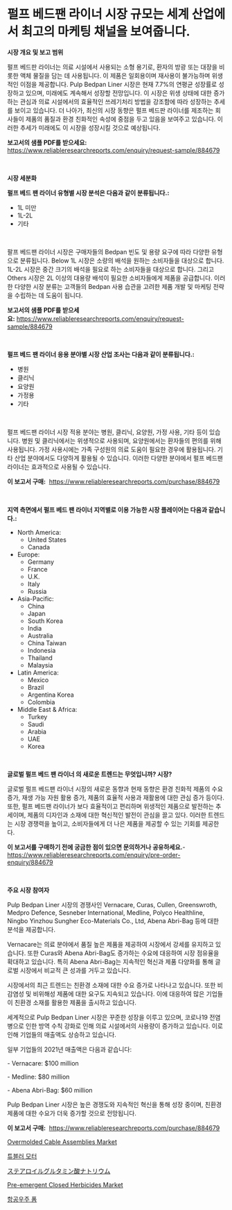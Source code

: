 <p><h1>펄프 베드팬 라이너 시장 규모는 세계 산업에서 최고의 마케팅 채널을 보여줍니다.</h1></p><p><strong>시장 개요 및 보고 범위</strong></p>
<p><p>펄프 베드판 라이너는 의료 시설에서 사용되는 소형 용기로, 환자의 방광 또는 대장을 비롯한 액체 물질을 담는 데 사용됩니다. 이 제품은 일회용이며 재사용이 불가능하며 위생적인 이점을 제공합니다. Pulp Bedpan Liner 시장은 현재 7.7%의 연평균 성장률로 성장하고 있으며, 미래에도 계속해서 성장할 전망입니다. 이 시장은 위생 상태에 대한 증가하는 관심과 의료 시설에서의 효율적인 쓰레기처리 방법을 강조함에 따라 성장하는 추세를 보이고 있습니다. 더 나아가, 최신의 시장 동향은 펄프 베드판 라이너를 제조하는 회사들이 제품의 품질과 환경 친화적인 속성에 중점을 두고 있음을 보여주고 있습니다. 이러한 추세가 미래에도 이 시장을 성장시킬 것으로 예상됩니다.</p></p>
<p><strong>보고서의 샘플 PDF를 받으세요:</strong> <a href="https://www.reliableresearchreports.com/enquiry/request-sample/884679">https://www.reliableresearchreports.com/enquiry/request-sample/884679</a></p>
<p>&nbsp;</p>
<p><strong>시장 세분화</strong></p>
<p><strong>펄프 베드 팬 라이너 유형별 시장 분석은 다음과 같이 분류됩니다.:</strong></p>
<p><ul><li>1L 미만</li><li>1L-2L</li><li>기타</li></ul></p>
<p>&nbsp;</p>
<p><p>팔프 베드팬 라이너 시장은 구매자들의 Bedpan 빈도 및 용량 요구에 따라 다양한 유형으로 분류됩니다. Below 1L 시장은 소량의 배석을 원하는 소비자들을 대상으로 합니다. 1L-2L 시장은 중간 크기의 배석을 필요로 하는 소비자들을 대상으로 합니다. 그리고 Others 시장은 2L 이상의 대용량 배석이 필요한 소비자들에게 제품을 공급합니다. 이러한 다양한 시장 분류는 고객들의 Bedpan 사용 습관을 고려한 제품 개발 및 마케팅 전략을 수립하는 데 도움이 됩니다.</p></p>
<p><strong>보고서의 샘플 PDF를 받으세요:</strong>&nbsp;<a href="https://www.reliableresearchreports.com/enquiry/request-sample/884679">https://www.reliableresearchreports.com/enquiry/request-sample/884679</a></p>
<p>&nbsp;</p>
<p><strong> 펄프 베드 팬 라이너 응용 분야별 시장 산업 조사는 다음과 같이 분류됩니다.:</strong></p>
<p><ul><li>병원</li><li>클리닉</li><li>요양원</li><li>가정용</li><li>기타</li></ul></p>
<p>&nbsp;</p>
<p><p>펄프 베드팬 라이너 시장 적용 분야는 병원, 클리닉, 요양원, 가정 사용, 기타 등이 있습니다. 병원 및 클리닉에서는 위생적으로 사용되며, 요양원에서는 환자들의 편의를 위해 사용됩니다. 가정 사용시에는 가족 구성원의 의료 도움이 필요한 경우에 활용됩니다. 기타 산업 분야에서도 다양하게 활용될 수 있습니다. 이러한 다양한 분야에서 펄프 베드팬 라이너는 효과적으로 사용될 수 있습니다.</p></p>
<p><strong>이 보고서 구매:</strong>&nbsp; <a href="https://www.reliableresearchreports.com/purchase/884679">https://www.reliableresearchreports.com/purchase/884679</a></p>
<p>&nbsp;</p>
<p><strong>지역 측면에서 펄프 베드 팬 라이너 지역별로 이용 가능한 시장 플레이어는 다음과 같습니다.:</strong></p>
<p><ul>
    <li>
        North America:
        <ul>
            <li>United States</li>
            <li>Canada</li>
        </ul>
    </li>
    <li>
        Europe:
        <ul>
            <li>Germany</li>
            <li>France</li>
            <li>U.K.</li>
            <li>Italy</li>
            <li>Russia</li>
        </ul>
    </li>
    <li>
        Asia-Pacific:
        <ul>
            <li>China</li>
            <li>Japan</li>
            <li>South Korea</li>
            <li>India</li>
            <li>Australia</li>
            <li>China Taiwan</li>
            <li>Indonesia</li>
            <li>Thailand</li>
            <li>Malaysia</li>
        </ul>
    </li>
    <li>
        Latin America:
        <ul>
            <li>Mexico</li>
            <li>Brazil</li>
            <li>Argentina Korea</li>
            <li>Colombia</li>
        </ul>
    </li>
    <li>
        Middle East & Africa:
        <ul>
            <li>Turkey</li>
            <li>Saudi</li>
            <li>Arabia</li>
            <li>UAE</li>
            <li>Korea</li>
        </ul>
    </li>
    </ul></p>
<p>&nbsp;</p>
<p><strong>글로벌 펄프 베드 팬 라이너 의 새로운 트렌드는 무엇입니까? 시장?</strong></p>
<p><p>글로벌 펄프 베드팬 라이너 시장의 새로운 동향과 현재 동향은 환경 친화적 제품의 수요 증가, 재생 가능 자원 활용 증가, 제품의 효율적 사용과 재활용에 대한 관심 증가 등이다. 또한, 펄프 베드팬 라이너가 보다 효율적이고 편리하며 위생적인 제품으로 발전하는 추세이며, 제품의 디자인과 소재에 대한 혁신적인 발전이 관심을 끌고 있다. 이러한 트렌드는 시장 경쟁력을 높이고, 소비자들에게 더 나은 제품을 제공할 수 있는 기회를 제공한다.</p></p>
<p><strong>이 보고서를 구매하기 전에 궁금한 점이 있으면 문의하거나 공유하세요.</strong>- <a href="https://www.reliableresearchreports.com/enquiry/pre-order-enquiry/884679">https://www.reliableresearchreports.com/enquiry/pre-order-enquiry/884679</a></p>
<p>&nbsp;</p>
<p><strong>주요 시장 참여자</strong></p>
<p><p>Pulp Bedpan Liner 시장의 경쟁사인 Vernacare, Curas, Cullen, Greenswroth, Medpro Defence, Sesneber International, Medline, Polyco Healthline, Ningbo Yinzhou Sungher Eco-Materials Co., Ltd, Abena Abri-Bag 등에 대한 분석을 제공합니다.</p><p>Vernacare는 의료 분야에서 품질 높은 제품을 제공하여 시장에서 강세를 유지하고 있습니다. 또한 Curas와 Abena Abri-Bag도 증가하는 수요에 대응하여 시장 점유율을 확대하고 있습니다. 특히 Abena Abri-Bag는 지속적인 혁신과 제품 다양화를 통해 글로벌 시장에서 비교적 큰 성과를 거두고 있습니다.</p><p>시장에서의 최근 트렌드는 친환경 소재에 대한 수요 증가로 나타나고 있습니다. 또한 비감염성 및 비위해성 제품에 대한 요구도 지속되고 있습니다. 이에 대응하여 많은 기업들이 친환경 소재를 활용한 제품을 출시하고 있습니다.</p><p>세계적으로 Pulp Bedpan Liner 시장은 꾸준한 성장을 이루고 있으며, 코로나19 전염병으로 인한 방역 수칙 강화로 인해 의료 시설에서의 사용량이 증가하고 있습니다. 이로 인해 기업들의 매출액도 상승하고 있습니다.</p><p>일부 기업들의 2021년 매출액은 다음과 같습니다:</p><p>- Vernacare: $100 million</p><p>- Medline: $80 million</p><p>- Abena Abri-Bag: $60 million</p><p>Pulp Bedpan Liner 시장은 높은 경쟁도와 지속적인 혁신을 통해 성장 중이며, 친환경 제품에 대한 수요가 더욱 증가할 것으로 전망됩니다.</p></p>
<p><strong>이 보고서 구매:</strong>&nbsp;&nbsp;<a href="https://www.reliableresearchreports.com/purchase/884679">https://www.reliableresearchreports.com/purchase/884679</a></p>
<p><p><a href="https://issuu.com/reportprime-2/docs/overmolded-cable-assemblies-market-size-2030.pptx">Overmolded Cable Assemblies Market</a></p><p><a href="https://github.com/vsap75a286l/Market-Research-Report-List-1/blob/main/43783831355.md">튜블러 모터</a></p><p><a href="https://medium.com/@kaydenjohns1964/%E3%83%8A%E3%83%88%E3%83%AA%E3%82%A6%E3%83%A0%E3%82%B9%E3%83%86%E3%82%A2%E3%83%AD%E3%82%A4%E3%83%AB%E3%82%B0%E3%83%AB%E3%82%BF%E3%83%9F%E3%83%B3%E9%85%B8%E5%B8%82%E5%A0%B4-%E6%88%90%E5%8A%9F%E3%81%97%E3%81%9F%E3%83%93%E3%82%B8%E3%83%8D%E3%82%B9%E6%88%A6%E7%95%A5%E3%81%AE%E9%8D%B52031%E5%B9%B4%E3%81%BE%E3%81%A7%E3%81%AE%E4%BA%88%E6%B8%AC-1e1155d609cb">ステアロイルグルタミン酸ナトリウム</a></p><p><a href="https://github.com/lylyparadise/Market-Research-Report-List-2/blob/main/pre-emergent-closed-herbicides-market.md">Pre-emergent Closed Herbicides Market</a></p><p><a href="https://medium.com/@kellylyncyh543964/%ED%95%AD%EA%B3%B5%EC%9A%B0%EC%A3%BC-%ED%8F%BC-%EC%8B%9C%EC%9E%A5-%EA%B7%9C%EB%AA%A8-%EB%B0%8F-%EC%8B%9C%EC%9E%A5-%EB%8F%99%ED%96%A5-%EC%99%84%EC%A0%84%ED%95%9C-%EC%82%B0%EC%97%85-%EA%B0%9C%EC%9A%94-2024%EB%85%84%EB%B6%80%ED%84%B0-2031%EB%85%84%EA%B9%8C%EC%A7%80-c79640430e12">항공우주 폼</a></p></p>
